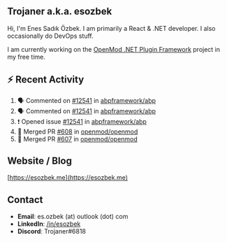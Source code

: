 ##  Trojaner a.k.a. esozbek
Hi, I'm Enes Sadık Özbek. I am primarily a React & .NET developer. I also occasionally do DevOps stuff.

I am currently working on the [OpenMod .NET Plugin Framework](https://github.com/openmod/openmod) project in my free time. 

## :zap: Recent Activity

<!--START_SECTION:activity-->
1. 🗣 Commented on [#12541](https://github.com/abpframework/abp/issues/12541) in [abpframework/abp](https://github.com/abpframework/abp)
2. 🗣 Commented on [#12541](https://github.com/abpframework/abp/issues/12541) in [abpframework/abp](https://github.com/abpframework/abp)
3. ❗️ Opened issue [#12541](https://github.com/abpframework/abp/issues/12541) in [abpframework/abp](https://github.com/abpframework/abp)
4. 🎉 Merged PR [#608](https://github.com/openmod/openmod/pull/608) in [openmod/openmod](https://github.com/openmod/openmod)
5. 🎉 Merged PR [#607](https://github.com/openmod/openmod/pull/607) in [openmod/openmod](https://github.com/openmod/openmod)
<!--END_SECTION:activity-->

## Website / Blog
[https://esozbek.me](https://esozbek.me)

## Contact
- **Email**: es.ozbek (at) outlook (dot) com
- **LinkedIn**: [/in/esozbek](https://linkedin.com/in/esozbek)
- **Discord**: Trojaner#6818
